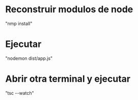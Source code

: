 # Reconstruir modulos de node
"nmp install"


# Ejecutar
"nodemon dist/app.js"

# Abrir otra terminal y ejecutar
"tsc --watch"